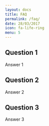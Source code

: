 ```yaml
---
layout: docs
title: FAQ
permalink: /faq/
date: 28/03/2017
icon: fa-life-ring
menu: 5
---
```


## Question 1

Answer 1

## Question 2

Answer 2

## Question 3

Answer 3
